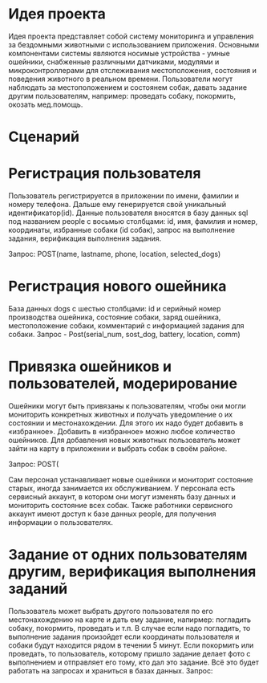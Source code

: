 # Идея проекта
Идея проекта представляет собой систему мониторинга и управления за бездомными животными с использованием приложения. Основными компонентами системы являются носимые устройства - умные ошейники, снабженные различными датчиками, модулями и микроконтроллерами для отслеживания местоположения, состояния и поведения животного в реальном времени. Пользователи могут наблюдать за местоположением и состоянем собак, давать задание другим пользователям, например: проведать собаку, покормить, окозать мед.помощь.

# Сценарий

# Регистрация пользователя
Пользователь регистрируется в приложении по имени, фамилии и номеру телефона. Дальше ему генерируется свой уникальный идентификатор(id). Данные пользователя вносятся в базу данных sql под названием people с восьмью столбцами: id, имя, фамилия и номер, координаты, избранные собаки (id собак), запрос на выполнение задания, верификация выполнения задания.

Запрос: POST(name, lastname, phone, location, selected_dogs)
# Регистрация нового ошейника
База данных dogs с шестью столбцами: id и серийный номер производства ошейника, состояние собаки, заряд ошейника, местоположение собаки, комментарий с информацией задания для собаки.
Запрос - Post(serial_num, sost_dog, battery, location, comm)

# Привязка ошейников﻿ и пользователей, модерирование
Ошейники могут быть привязаны к пользователям, чтобы они могли мониторить конкретных животных и получать уведомление о их состоянии и местонахождении. Для этого их надо будет добавить в «избранное». Добавить в «избранное» можно любое количество ошейников.
Для добавления новых животных пользователь может зайти на карту в приложении и выбрать собак в своём районе.

Запрос: POST(

Сам персонал устанавливает новые ошейники и мониторит состояние старых, иногда занимается их обслуживанием. У персонала есть сервисный аккаунт, в котором они могут изменять базу данных и мониторить состояние всех собак. Также работники сервисного аккаунт имеют доступ к базе данных people, для получения информации о пользователях.

# Задание от одних пользователям другим, верификация выполнения заданий
Пользователь может выбрать другого пользователя по его местонахождению на карте и дать ему задание, напирмер: погладить собаку, покормить, проведать и т.п. В случае если надо погладить, то выполнение задания произойдет если координаты пользователя и собаки будут находится рядом в течении 5 минут. Если покормить или проведать, то пользователь, которому пришло задание делает фото с выполнением и отправляет его тому, кто дал это задание. Всё это будет работать на запросах и храниться в базах данных.
Запрос: 
